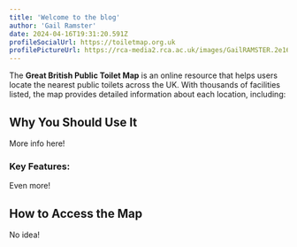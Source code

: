 ```yaml
---
title: 'Welcome to the blog'
author: 'Gail Ramster'
date: 2024-04-16T19:31:20.591Z
profileSocialUrl: https://toiletmap.org.uk
profilePictureUrl: https://rca-media2.rca.ac.uk/images/GailRAMSTER.2e16d0ba.fill-1200x1200.jpg
---
```


The **Great British Public Toilet Map** is an online resource that helps users locate the nearest public toilets across the UK. With thousands of facilities listed, the map provides detailed information about each location, including:

## Why You Should Use It

More info here!

### Key Features:

Even more!

## How to Access the Map

No idea!
